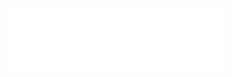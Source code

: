 
<iframe src="//player.bilibili.com/player.html?isOutside=true&aid=1006479304&bvid=BV1Yx4y1s76V&cid=1650174645&p=1" scrolling="no" border="0" frameborder="no" framespacing="0" allowfullscreen="true" width="100%" ></iframe>